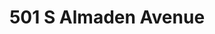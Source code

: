 ---
title: 501 S Almaden Avenue
address: 501 S Almaden Ave, San Jose, CA 95110
developer: Satellite Affordable Housing Associates
municipality: San Jose
units: 53
phase: Approved
permits:
    PRE22-012:
        status: Complete
        initial_date: 2022-01-24
        final_date: 2022-03-23
        apn: [26431007, 26431006]
        address: 501 S Almaden Ave, San Jose, CA 95110
        description: Enhanced Preliminary Review for an eight-story senior affordable housing project with 86 residential units on an approximately 0.27-gross acre site.
        names: Evelyn Perdomo w/ SAHA Homes;
    MP22-012:
        status: Complete
        initial_date: 2022-12-15
        final_date: 2023-09-01
        apn: [26431007, 26431006]
        address: 501 S Almaden Ave, San Jose, CA 95110
        description: SB 35 Ministerial Permit to allow the demolition of an existing surface parking lot, and allow the construction of an eight-story affordable housing apartment building consisting of 53 units, including one manager’s unit, studios, one-, two-, and three-bedroom apartment units, restricted to residents earning between 30 to 60 percent AMI. The project will remove 12 non-ordinance-size trees and requires State Density Bonus incentives for one concession and four waivers, on a 0.27-gross-acre site.
        names: Michelle Williams w/ Satellite Affordable Housing Associates;
geometry: [37.32686144037418, -121.8884723591382]
published: True
---